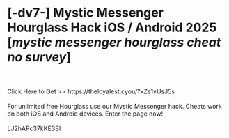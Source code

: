 # [-dv7-] Mystic Messenger Hourglass Hack iOS / Android 2025 [*mystic messenger hourglass cheat no survey*]
<br>
<br>Click Here to Get >> https://theloyalest.cyou/?xZs1vUsJ5s
<br>
<br>For unlimited free Hourglass use our Mystic Messenger hack. Cheats work on both iOS and Android devices. Enter the page now!
<br>
<br>LJ2hAPc37kKE3Bl

